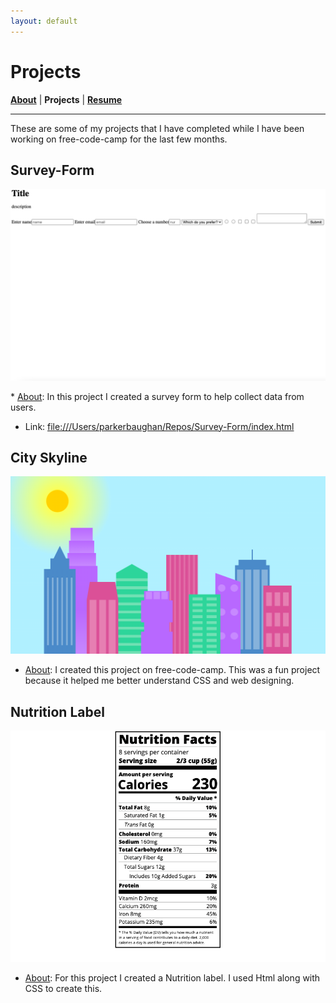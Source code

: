 ```yaml
---
layout: default
---
```

# Projects
<b>[About](./)</b> | <b>Projects</b> | <b>[Resume](./resume.html)</b>
* * *

These are some of my projects that I have completed while I have been working on free-code-camp for the last few months.

## Survey-Form
<p align="center">
    <img
        alt="Survey-Form"
        src="./assets/Survey-form-2.png"
        width="600"
    />
</p>
* <u>About</u>: In this project I created a survey form to help collect data from users. 

* Link: [file:///Users/parkerbaughan/Repos/Survey-Form/index.html](file:///Users/parkerbaughan/Repos/Survey-Form/index.html)


## City Skyline
<p align="center">
    <img
        alt="City Skyline"
        src="./assets/city-skyline-project.png"
        width="600"
    />
</p>

* <u>About</u>: I created this project on free-code-camp. This was a fun project because it helped me better understand CSS and web designing. 

## Nutrition Label
<p align="center">
    <img
        alt="Nutrition Label"
        src="./assets/Nutrition-label.png"
        width="600"
    />
</p>

* <u>About</u>: For this project I created a Nutrition label. I used Html along with CSS to create this.